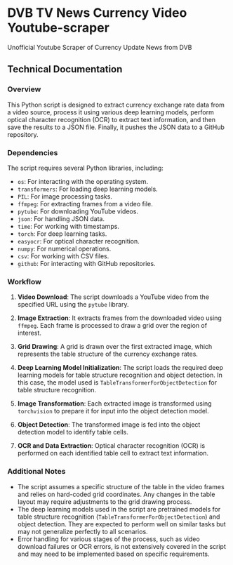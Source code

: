 # DVB TV News Currency Video Youtube-scraper
Unofficial Youtube Scraper of Currency Update News from DVB

## Technical Documentation

### Overview
This Python script is designed to extract currency exchange rate data from a video source, process it using various deep learning models, perform optical character recognition (OCR) to extract text information, and then save the results to a JSON file. Finally, it pushes the JSON data to a GitHub repository.

### Dependencies
The script requires several Python libraries, including:
- `os`: For interacting with the operating system.
- `transformers`: For loading deep learning models.
- `PIL`: For image processing tasks.
- `ffmpeg`: For extracting frames from a video file.
- `pytube`: For downloading YouTube videos.
- `json`: For handling JSON data.
- `time`: For working with timestamps.
- `torch`: For deep learning tasks.
- `easyocr`: For optical character recognition.
- `numpy`: For numerical operations.
- `csv`: For working with CSV files.
- `github`: For interacting with GitHub repositories.

### Workflow
1. **Video Download**: The script downloads a YouTube video from the specified URL using the `pytube` library.
   
2. **Image Extraction**: It extracts frames from the downloaded video using `ffmpeg`. Each frame is processed to draw a grid over the region of interest.
   
3. **Grid Drawing**: A grid is drawn over the first extracted image, which represents the table structure of the currency exchange rates.
   
4. **Deep Learning Model Initialization**: The script loads the required deep learning models for table structure recognition and object detection. In this case, the model used is `TableTransformerForObjectDetection` for table structure recognition.
   
5. **Image Transformation**: Each extracted image is transformed using `torchvision` to prepare it for input into the object detection model.
   
6. **Object Detection**: The transformed image is fed into the object detection model to identify table cells.
   
7. **OCR and Data Extraction**: Optical character recognition (OCR) is performed on each identified table cell to extract text information.

### Additional Notes
- The script assumes a specific structure of the table in the video frames and relies on hard-coded grid coordinates. Any changes in the table layout may require adjustments to the grid drawing process.
- The deep learning models used in the script are pretrained models for table structure recognition (`TableTransformerForObjectDetection`) and object detection. They are expected to perform well on similar tasks but may not generalize perfectly to all scenarios.
- Error handling for various stages of the process, such as video download failures or OCR errors, is not extensively covered in the script and may need to be implemented based on specific requirements.
